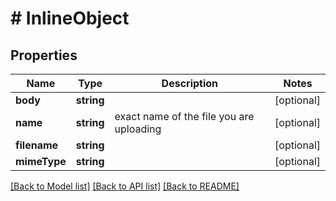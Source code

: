 # # InlineObject

## Properties

Name | Type | Description | Notes
------------ | ------------- | ------------- | -------------
**body** | **string** |  | [optional] 
**name** | **string** | exact name of the file you are uploading | [optional] 
**filename** | **string** |  | [optional] 
**mimeType** | **string** |  | [optional] 

[[Back to Model list]](../../README.md#documentation-for-models) [[Back to API list]](../../README.md#documentation-for-api-endpoints) [[Back to README]](../../README.md)


